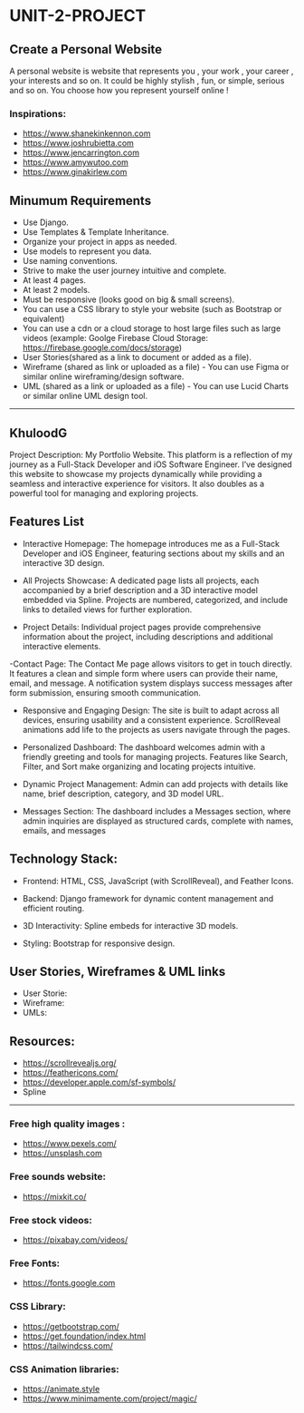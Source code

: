 # UNIT-2-PROJECT


## Create a Personal Website


A personal website is website that represents you , your work , your career , your interests and so on. It could be highly stylish , fun, or simple, serious and so on. You choose how you represent yourself online !



### Inspirations:
- https://www.shanekinkennon.com
- https://www.joshrubietta.com
- https://www.jencarrington.com
- https://www.amywutoo.com
- https://www.ginakirlew.com



## Minumum Requirements

- Use Django.
- Use Templates & Template Inheritance.
- Organize your project in apps as needed.
- Use models to represent you data.
- Use naming conventions.
- Strive to make the user journey intuitive and complete.
- At least 4 pages.
- At least 2 models.
- Must be responsive (looks good on big & small screens). 
- You can use a CSS library to style your website (such as Bootstrap or equivalent)
- You can use a cdn or a cloud storage to host large files such as large videos (example: Goolge Firebase Cloud Storage: https://firebase.google.com/docs/storage)
- User Stories(shared as a link to document or added as a file).
- Wireframe (shared as link or uploaded as a file) - You can use Figma or similar online wireframing/design software.
- UML (shared as a link or uploaded as a file) - You can use Lucid Charts or similar online UML design tool.


-----------------------------------------------------------------------------------------------------------------------------------


## KhuloodG
Project Description: My Portfolio Website. This platform is a reflection of my journey as a Full-Stack Developer and iOS Software Engineer. I’ve designed this website to showcase my projects dynamically while providing a seamless and interactive experience for visitors. It also doubles as a powerful tool for managing and exploring projects.



## Features List

- Interactive Homepage:
The homepage introduces me as a Full-Stack Developer and iOS Engineer, featuring sections about my skills and an interactive 3D design.

- All Projects Showcase:
A dedicated page lists all projects, each accompanied by a brief description and a 3D interactive model embedded via Spline​.
Projects are numbered, categorized, and include links to detailed views for further exploration.

- Project Details:
Individual project pages provide comprehensive information about the project, including descriptions and additional interactive elements.

-Contact Page:
The Contact Me page allows visitors to get in touch directly. It features a clean and simple form where users can provide their name, email, and message​.
A notification system displays success messages after form submission, ensuring smooth communication. 

- Responsive and Engaging Design:
The site is built to adapt across all devices, ensuring usability and a consistent experience.
ScrollReveal animations add life to the projects as users navigate through the pages.

- Personalized Dashboard:
The dashboard welcomes admin with a friendly greeting and tools for managing projects.
Features like Search, Filter, and Sort make organizing and locating projects intuitive.

- Dynamic Project Management:
Admin can add projects with details like name, brief description, category, and 3D model URL.

- Messages Section:
The dashboard includes a Messages section, where admin inquiries are displayed as structured cards, complete with names, emails, and messages​


## Technology Stack:

- Frontend:
HTML, CSS, JavaScript (with ScrollReveal), and Feather Icons.

- Backend:
Django framework for dynamic content management and efficient routing.

- 3D Interactivity:
Spline embeds for interactive 3D models.

- Styling:
Bootstrap for responsive design.


## User Stories, Wireframes & UML links
- User Storie:
- Wireframe:
- UMLs:


## Resources:
- https://scrollrevealjs.org/
- https://feathericons.com/
- https://developer.apple.com/sf-symbols/
- Spline


-----------------------------------------------------------------------------------------------------------------------------------




### Free high quality images :
- https://www.pexels.com/
- https://unsplash.com

### Free sounds website:
- https://mixkit.co/

### Free stock videos:
- https://pixabay.com/videos/

### Free Fonts:
- https://fonts.google.com


### CSS Library:
- https://getbootstrap.com/
- https://get.foundation/index.html
- https://tailwindcss.com/

### CSS Animation libraries:
- https://animate.style
- https://www.minimamente.com/project/magic/
